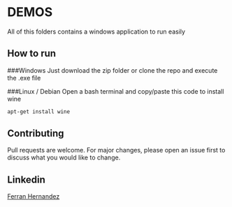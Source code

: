 # DEMOS

All of this folders contains a windows application to run easily

## How to run

###Windows
Just download the zip folder or clone the repo and execute the .exe file

###Linux / Debian
Open a bash terminal and copy/paste this code to install wine

```bash
apt-get install wine
```

## Contributing
Pull requests are welcome. For major changes, please open an issue first to discuss what you would like to change.

## Linkedin
[Ferran Hernandez](https://es.linkedin.com/in/ferran-hernández-510642187)